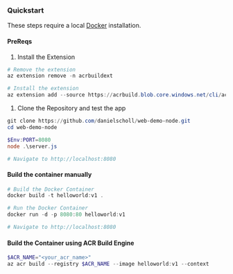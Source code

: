 ### Quickstart

These steps require a local [Docker](http://docker.com) installation.

#### PreReqs

1. Install the Extension

```powershell
# Remove the extension
az extension remove -n acrbuildext

# Install the extension
az extension add --source https://acrbuild.blob.core.windows.net/cli/acrbuildext-0.0.4-py2.py3-none-any.whl -y
```

1. Clone the Repository and test the app

```powershell
git clone https://github.com/danielscholl/web-demo-node.git
cd web-demo-node

$Env:PORT=8080
node .\server.js

# Navigate to http://localhost:8080
```

#### Build the container manually

```powershell
# Build the Docker Container
docker build -t helloworld:v1 .

# Run the Docker Container
docker run -d -p 8080:80 helloworld:v1

# Navigate to http://localhost:8080
```

#### Build the Container using ACR Build Engine

```powershell
$ACR_NAME="<your_acr_name>"
az acr build --registry $ACR_NAME --image helloworld:v1 --context 
```

